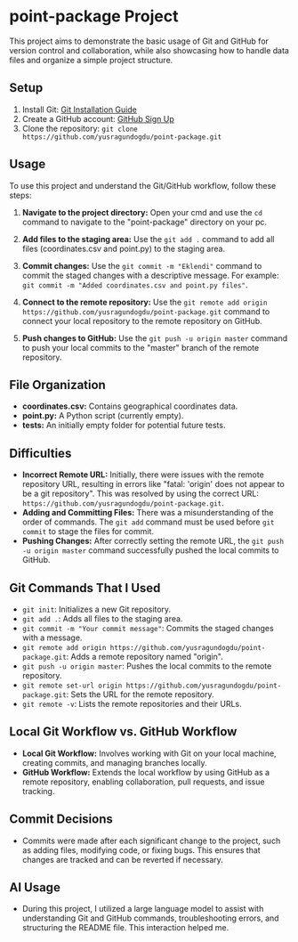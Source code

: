 # point-package Project

This project aims to demonstrate the basic usage of Git and GitHub for version control and collaboration, while also showcasing how to handle data files and organize a simple project structure.

## Setup

1.  Install Git: [Git Installation Guide](https://git-scm.com/book/en/v2/Getting-Started-Installing-Git)
2.  Create a GitHub account: [GitHub Sign Up](https://github.com/signup)
3.  Clone the repository: `git clone https://github.com/yusragundogdu/point-package.git`

## Usage

To use this project and understand the Git/GitHub workflow, follow these steps:

1.  **Navigate to the project directory:** Open your cmd and use the `cd` command to navigate to the "point-package" directory on your pc.

2.  **Add files to the staging area:** Use the `git add .` command to add all files (coordinates.csv and point.py) to the staging area.

3.  **Commit changes:** Use the `git commit -m "Eklendi"` command to commit the staged changes with a descriptive message. For example: `git commit -m "Added coordinates.csv and point.py files"`.

4.  **Connect to the remote repository:** Use the `git remote add origin https://github.com/yusragundogdu/point-package.git` command to connect your local repository to the remote repository on GitHub.

5.  **Push changes to GitHub:** Use the `git push -u origin master` command to push your local commits to the "master" branch of the remote repository.

## File Organization

* **coordinates.csv:** Contains geographical coordinates data.
* **point.py:** A Python script (currently empty).
* **tests:** An initially empty folder for potential future tests.

## Difficulties 

* **Incorrect Remote URL:** Initially, there were issues with the remote repository URL, resulting in errors like "fatal: 'origin' does not appear to be a git repository". This was resolved by using the correct URL: `https://github.com/yusragundogdu/point-package.git`.
* **Adding and Committing Files:** There was a misunderstanding of the order of commands. The `git add` command must be used before `git commit` to stage the files for commit.
* **Pushing Changes:** After correctly setting the remote URL, the `git push -u origin master` command successfully pushed the local commits to GitHub.

## Git Commands That I Used

* `git init`: Initializes a new Git repository.
* `git add .`: Adds all files to the staging area.
* `git commit -m "Your commit message"`: Commits the staged changes with a message.
* `git remote add origin https://github.com/yusragundogdu/point-package.git`: Adds a remote repository named "origin".
* `git push -u origin master`: Pushes the local commits to the remote repository.
* `git remote set-url origin https://github.com/yusragundogdu/point-package.git`: Sets the URL for the remote repository.
* `git remote -v`: Lists the remote repositories and their URLs.

## Local Git Workflow vs. GitHub Workflow

* **Local Git Workflow:** Involves working with Git on your local machine, creating commits, and managing branches locally.
* **GitHub Workflow:** Extends the local workflow by using GitHub as a remote repository, enabling collaboration, pull requests, and issue tracking.

## Commit Decisions

* Commits were made after each significant change to the project, such as adding files, modifying code, or fixing bugs. This ensures that changes are tracked and can be reverted if necessary.

## AI Usage 

* During this project, I utilized a large language model to assist with understanding Git and GitHub commands, troubleshooting errors, and structuring the README file. This interaction helped me.

  
